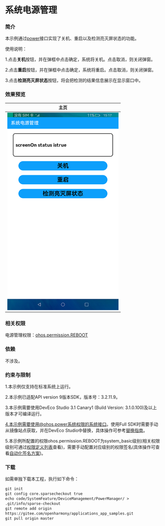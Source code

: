 # 系统电源管理

### 简介

本示例通过[power](https://gitee.com/openharmony/docs/blob/master/zh-cn/application-dev/reference/apis/js-apis-power.md)接口实现了关机、重启以及检测亮灭屏状态的功能。

使用说明：

1.点击**关机**按钮，并在弹框中点击确定，系统将关机。点击取消，则关闭弹窗。

2.点击**重启**按钮，并在弹框中点击确定，系统将重启。点击取消，则关闭弹窗。

3.点击**检测亮灭屏状态**按钮，将会把检测的结果信息展示在显示窗口中。

### 效果预览

|主页|
|--------------------------------|
|![](screenshot/device/main.png)|

### 相关权限

电源管理权限：[ohos.permission.REBOOT](https://gitee.com/openharmony/docs/blob/master/zh-cn/application-dev/security/permission-list.md) 

### 依赖

不涉及。

### 约束与限制

1.本示例仅支持在标准系统上运行。

2.本示例已适配API version 9版本SDK，版本号：3.2.11.9。

3.本示例需要使用DevEco Studio 3.1 Canary1 (Build Version: 3.1.0.100)及以上版本才可编译运行。

4.本示例需要使用@ohos.power系统权限的系统接口。使用Full SDK时需要手动从镜像站点获取，并在DevEco Studio中替换，具体操作可参考[替换指南](https://docs.openharmony.cn/pages/v3.2/zh-cn/application-dev/quick-start/full-sdk-switch-guide.md/)。

5.本示例所配置的权限ohos.permission.REBOOT为system_basic级别(相关权限级别可通过[权限定义列表](https://gitee.com/openharmony/docs/blob/master/zh-cn/application-dev/security/permission-list.md)查看)，需要手动配置对应级别的权限签名(具体操作可查看[自动化签名方案](https://docs.openharmony.cn/pages/v3.2Beta/zh-cn/application-dev/security/hapsigntool-overview.md/))。

### 下载

如需单独下载本工程，执行如下命令：
```
git init
git config core.sparsecheckout true
echo code/SystemFeature/DeviceManagement/PowerManager/ > .git/info/sparse-checkout
git remote add origin https://gitee.com/openharmony/applications_app_samples.git
git pull origin master

```
